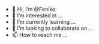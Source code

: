 - 👋 Hi, I’m @Feniko
- 👀 I’m interested in ...
- 🌱 I’m currently learning ...
- 💞️ I’m looking to collaborate on ...
- 📫 How to reach me ...

<!---
Feniko/Feniko is a ✨ special ✨ repository because its `README.md` (this file) appears on your GitHub profile.
You can click the Preview link to take a look at your changes.
--->
